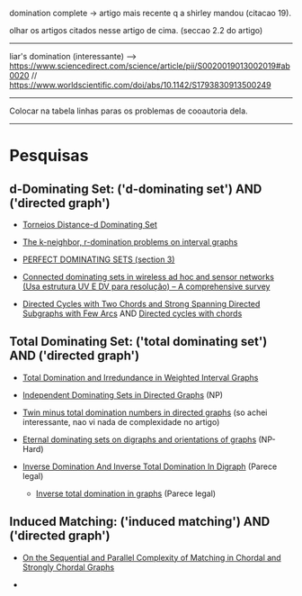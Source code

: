domination complete -> artigo mais recente q a shirley mandou (citacao 19). 

olhar os artigos citados nesse artigo de cima. (seccao 2.2 do artigo) 

-----------------------------------------------------------------------------------

liar's domination (interessante) --> https://www.sciencedirect.com/science/article/pii/S0020019013002019#ab0020 // https://www.worldscientific.com/doi/abs/10.1142/S1793830913500249

-----------------------------------------------------------------------------------


Colocar na tabela linhas paras os problemas de cooautoria dela.


-----------------------------------------------------------------------------------
# Pesquisas

## d-Dominating Set: ('d-dominating set') AND ('directed graph')

- [Torneios Distance-d Dominating Set](https://link.springer.com/chapter/10.1007/978-3-319-59605-1_3)

- [The k-neighbor, r-domination problems on interval graphs](https://www.sciencedirect.com/science/article/pii/0377221794903646)

- [PERFECT DOMINATING SETS (section 3)](https://citeseerx.ist.psu.edu/document?repid=rep1&type=pdf&doi=241510e7fc856222d95a0acc031c310735643689)

- [Connected dominating sets in wireless ad hoc and sensor networks (Usa estrutura UV E DV para resolução) – A comprehensive survey](https://www.sciencedirect.com/science/article/pii/S014036641200374X)

- [Directed Cycles with Two Chords and Strong Spanning Directed Subgraphs with Few Arcs](https://www.sciencedirect.com/science/article/pii/S0095895696900039) AND [Directed cycles with chords](https://onlinelibrary.wiley.com/doi/10.1002/(SICI)1097-0118(199905)31:1%3C17::AID-JGT3%3E3.0.CO;2-Q)


## Total Dominating Set: ('total dominating set') AND ('directed graph')

- [Total Domination and Irredundance in Weighted Interval Graphs](https://epubs.siam.org/doi/abs/10.1137/0401032)

- [Independent Dominating Sets in Directed Graphs](https://arxiv.org/abs/1910.05465) (NP)

- [Twin minus total domination numbers in directed graphs](https://eudml.org/doc/288581) (so achei interessante, nao vi nada de complexidade no artigo)

- [Eternal dominating sets on digraphs and orientations of graphs](https://www.sciencedirect.com/science/article/pii/S0166218X20304820) (NP-Hard)

- [Inverse Domination And Inverse Total Domination In Digraph](https://ijmttjournal.org/archive/ijmtt-v66i3p503?roy1/2023-07-1176954.html) (Parece legal)

  - [Inverse total domination in graphs](https://www.tandfonline.com/doi/abs/10.1080/09720529.2007.10698143) (Parece legal)

## Induced Matching: ('induced matching') AND ('directed graph')

- [On the Sequential and Parallel Complexity of Matching in Chordal and Strongly Chordal Graphs](https://www.academia.edu/28503665/On_the_Sequential_and_Parallel_Complexity_of_Matching_in_Chordal_and_Strongly_Chordal_Graphs)

-
